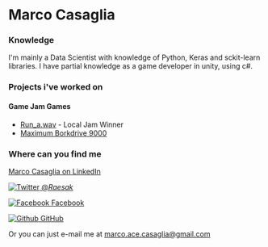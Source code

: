 # Marco Casaglia


### Knowledge

I'm mainly a Data Scientist with knowledge of Python, Keras and sckit-learn libraries. I have partial knowledge as a game developer in unity, using c#.

### Projects i've worked on

#### Game Jam Games

* [Run_a.wav](https://globalgamejam.org/2017/games/runawav) - Local Jam Winner
* [Maximum Borkdrive 9000](https://connect.unity.com/p/maximum-borkdrive-7000)


### Where can you find me

[Marco Casaglia on LinkedIn](https://www.linkedin.com/in/marco-casaglia-56844811b//)

[![Twitter](http://i.imgur.com/wWzX9uB.png) @_Raesak_](https://twitter.com/_Raesak_)

[![Facebook](http://i.imgur.com/fep1WsG.png) Facebook](https://www.facebook.com/marco.a.casaglia)

[![Github](http://i.imgur.com/9I6NRUm.png) GitHub](https://github.com/raesakace/)

Or you can just e-mail me at [marco.ace.casaglia@gmail.com](mailto:marco.ace.casaglia@gmail.com)